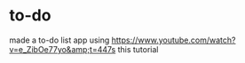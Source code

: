 # to-do
made a to-do list app using https://www.youtube.com/watch?v=e_ZibOe77yo&amp;t=447s this tutorial

